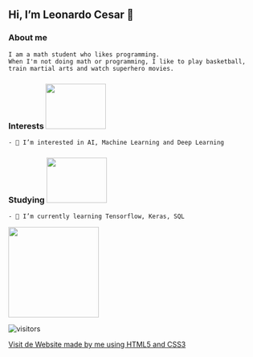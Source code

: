 ## Hi, I’m Leonardo Cesar 👋
<p align="center">
  
  ### About me
    I am a math student who likes programming.
    When I'm not doing math or programming, I like to play basketball, train martial arts and watch superhero movies. 

  ### Interests <img src="https://media.giphy.com/media/3xz2BOOneWuZaYj5fy/giphy.gif" width="120" height="90" />
    - 👀 I’m interested in AI, Machine Learning and Deep Learning

  ### Studying  <img src="https://media.giphy.com/media/fhAwk4DnqNgw8/giphy.gif" width="120" height="90" />
    - 🌱 I’m currently learning Tensorflow, Keras, SQL

  <img height="180em" src="https://github-readme-stats.vercel.app/api?username=coderleonardo&show_icons=true&hide_border=true&&count_private=true&include_all_commits=true" />
</p>

![visitors](https://visitor-badge.glitch.me/badge?page_id=https://github.com/coderleonardo.id)
<!---
coderleonardo/coderleonardo is a ✨ special ✨ repository because its `README.md` (this file) appears on your GitHub profile.
You can click the Preview link to take a look at your changes.
--->

[Visit de Website made by me using HTML5 and CSS3](https://coderleonardo.netlify.app)
